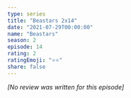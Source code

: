 ```yaml
---
type: series
title: "Beastars 2x14"
date: "2021-07-29T00:00:00"
name: "Beastars"
season: 2
episode: 14
rating: 2
ratingEmoji: "⭐️⭐️"
share: false
---
```


*[No review was written for this episode]*
